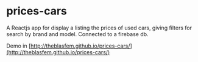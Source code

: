# prices-cars
A Reactjs app for display a listing the prices of used cars, giving filters for search by brand and model. Connected to a firebase db.

Demo in [http://theblasfem.github.io/prices-cars/](http://theblasfem.github.io/prices-cars/)
